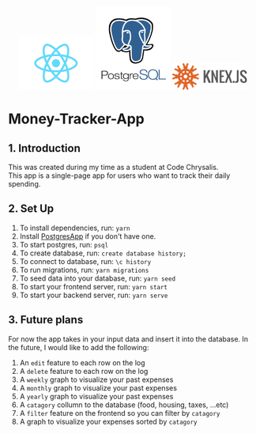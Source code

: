<div align="center" style="padding-top: 10px;">
<img src="./img/react.png" alt="react logo" width="30%">
<img src="./img/postgresql.png" alt="postgresql logo" width="30%">
<img src="./img/knex.png" alt="knex logo" width="30%">
</div>

# Money-Tracker-App

## 1. Introduction

This was created during my time as a student at Code Chrysalis.<br/>
This app is a single-page app for users who want to track their daily spending.

## 2. Set Up

1.  To install dependencies, run:
    `yarn`
1.  Install [PostgresApp](https://postgresapp.com/) if you don't have one.
1.  To start postgres, run: `psql`
1.  To create database, run: `create database history;`
1.  To connect to database, run: `\c history`
1.  To run migrations, run: `yarn migrations`
1.  To seed data into your database, run: `yarn seed`
1.  To start your frontend server, run: `yarn start`
1.  To start your backend server, run: `yarn serve`

## 3. Future plans

For now the app takes in your input data and insert it into the database.
In the future, I would like to add the following:

1.  An `edit` feature to each row on the log
1.  A `delete` feature to each row on the log
1.  A `weekly` graph to visualize your past expenses
1.  A `monthly` graph to visualize your past expenses
1.  A `yearly` graph to visualize your past expenses
1.  A `catagory` collumn to the database (food, housing, taxes, ...etc)
1.  A `filter` feature on the frontend so you can filter by `catagory`
1.  A graph to visualize your expenses sorted by `catagory`
